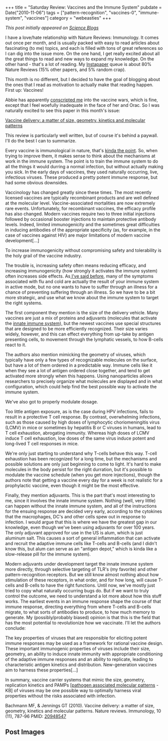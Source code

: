 +++
title = "Saturday Review: Vaccines and the Immune System"
pubdate = Date("2010-11-06")
tags = ["pattern-recognition", "vaccines-0", "immune-system", "vaccines"]
category = "webeasties"
+++

_This post initially appeared on [Science Blogs](http://scienceblogs.com/webeasties)_

I have a love/hate relationship with Nature Reviews: Immunology. It comes out once per month, and is usually packed with easy to read articles about fascinating (to me) topics, and each is filled with tons of great references so I can dig into the issue more. On the one hand, I get really excited about all the great things to read and new ways to expand my knowledge. On the other hand - that's a lot of reading. My [Instapaper](http://goo.gl/uCh8J) queue is about 80% Nature Reviews (15% other papers, and 5% random crap).

This month is no different, but I decided to have the goal of blogging about the ones that I read as motivation to actually make that reading happen. First up: Vaccines!

Abbie has apparently [conscripted me](http://scienceblogs.com/erv/2010/11/yay_we_beasties.php) into the vaccine wars, which is fine, except that I feel woefully inadequate in the face of her and Orac. So I was naturally excited to see this paper in this month's issue:

[Vaccine delivery: a matter of size, geometry, kinetics and molecular patterns](http://www.nature.com/nri/journal/v10/n11/full/nri2868.html)

This review is particularly well written, but of course it's behind a paywall. I'll do the best I can to summarize.

Every vaccine is immunological in nature, that's [kinda the point](http://scienceblogs.com/webeasties/2010/11/immune_response_from_start_to.php). So, when trying to improve them, it makes sense to think about the mechanisms at work in the immune system. The point is to train the immune system to do all the things it would durring a normal infection, but without actually making you sick. In the early days of vaccines, they used naturally occurring, live, infectious viruses. These produced a pretty potent immune response, but had some obvious downsides.

Vaccinology has changed greatly since these times. The most recently licensed vaccines are typically recombinant products and are well defined at the molecular level. Vaccine-associated mortalities are now extremely rare events. Unfortunately, for recombinant vaccines, the efficacy profile has also changed. Modern vaccines require two to three initial injections followed by occasional booster injections to maintain protective antibody levels. Indeed, limited immunogenicity and the sometimes great difficulties in inducing antibodies of the appropriate specificity (as, for example, in the case of vaccines against HIV) are major limitations of modern vaccine development[...]

To increase immunogenicity without compromising safety and tolerability is the holy grail of the vaccine industry.

The trouble is, increasing safety often means reducing efficacy, and increasing immunogenicity (how strongly it activates the immune system) often increases side effects. As[ I've said before](http://scienceblogs.com/webeasties/2010/11/immune_response_from_start_to_2.php), many of the symptoms associated with flu and cold are actually the result of your immune system in active mode, but no one wants to have to suffer through an illness for a chance of preventing suffering through an illness. So we have to be a bit more strategic, and use what we know about the immune system to target the right systems.

The first component they mention is the size of the delivery vehicle. Many vaccines are just a mix of proteins and adjuvants (molecules that activate the [innate immune system](http://scienceblogs.com/webeasties/2010/11/immune_response_from_start_to_1.php)), but the newest vaccines use special structures that are designed to be more efficiently recognized. Their size varies widely, however, and this can effect everything from up-take by antigen presenting cells, to movement through the lymphatic vessels, to how B-cells react to it.

The authors also mention mimicking the geometry of viruses, which typically have only a few types of recognizable molecules on the surface, but have a lot of them ordered in a predictable way. Immune cells like it when they see a lot of antigen ordered close together, and tend to get activated more strongly when this happens. Using nanoparticles allows researchers to precisely organize what molecules are displayed and in what configuration, which could help find the best possible way to activate the immune system.

We've also got to properly modulate dosage.

Too little antigen exposure, as is the case during HPV infections, fails to result in a protective T cell response. By contrast, overwhelming infections, such as those caused by high doses of lymphocytic choriomeningitis virus (LCMV) in mice or sometimes by hepatitis B or C viruses in humans, lead to T cell exhaustion, abrogating immunity. Whereas high doses of LCMV induce T cell exhaustion, low doses of the same virus induce potent and long-lived T cell responses in mice.

We're only just starting to understand why T-cells behave this way. T-cell exhaustion has been recognized for a long time, but the mechanisms and possible solutions are only just beginning to come to light. It's hard to make molecules in the body persist for the right durration, but it's possible to modulate the vaccine schedule (when you get more injections), though the authors note that getting a vaccine every day for a week is not realistic for a prophylactic vaccine, even though it might be the most effective.

Finally, they mention adjuvants. This is the part that's most interesting to me, since it involves the innate immune system. Nothing (well, very little) can happen without the innate immune system, and all of the instructions for the ensuing response are decided very early, according to the cytokines that the macrophages, DC's and other cells spew out in response to infection. I would argue that this is where we have the greatest gap in our knowledge, even though we've been using adjuvants for over 100 years. The only adjuvant approved for use in the US is alum, which is just aluminum salt. This causes a sort of general inflammation that can activate and recruit the adaptive immune cells like T-cells and B-cells (and I didn't know this, but alum can  serve as an "antigen depot," which is kinda like a slow-release pill for the immune system).

Modern adjuvants under development target the innate immune system more directly, through selective targeting of TLR's (my favorite) and other pattern-recognition receptors. But we still know almost nothing about how stimulation of these receptors, in what order, and for how long, will cause T-cells and B-cells to have the right functions. Until now, we've mostly just tried to copy what naturally occurring bugs do. But if we want to truly control the outcome, we need to understand a lot more about how this stuff works. The earliest events in an immune response shape the course of that immune response, directing everything from where T-cells and B-cells migrate, to what sorts of antibodies to produce, to how much memory to generate. My (possibly/probably biased) opinion is that this is the field that has the most potential to revolutionize how we vaccinate. 
I'll let the authors conclude:

The key properties of viruses that are responsible for eliciting potent immune responses may be used as a framework for rational vaccine design. These important immunogenic properties of viruses include their size, geometry, an ability to induce innate immunity with appropriate conditioning of the adaptive immune responses and an ability to replicate, leading to characteristic antigen kinetics and distribution. New-generation vaccines aim to harness these properties[...]

In summary, vaccine carrier systems that mimic the size, geometry, replication kinetics and PAMPs [[pathogen associated molecular patterns](http://goo.gl/jD4iJ) - KB] of viruses may be one possible way to optimally harness viral properties without the risks associated with infection.

Bachmann MF, & Jennings GT (2010). Vaccine delivery: a matter of size, geometry, kinetics and molecular patterns. Nature reviews. Immunology, 10 (11), 787-96 PMID: [20948547](review)

      
  

 ## Post Images


